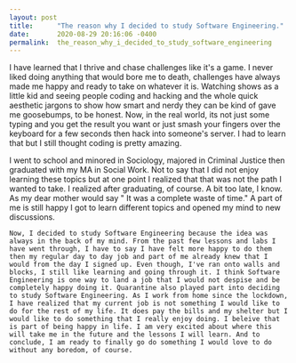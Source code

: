 ```yaml
---
layout: post
title:      "The reason why I decided to study Software Engineering."
date:       2020-08-29 20:16:06 -0400
permalink:  the_reason_why_i_decided_to_study_software_engineering
---
```





I have learned that I thrive and chase challenges like it's a game. I never liked doing anything that would bore me to death, challenges have always made me happy and ready to take on whatever it is. Watching shows as a little kid and seeing people coding and hacking and the whole quick aesthetic jargons to show how smart and nerdy they can be kind of gave me goosebumps, to be honest. Now, in the real world, its not just some typing and you get the result you want or just smash your fingers over the keyboard for a few seconds then hack into someone's server. I had to learn that but I still thought coding is pretty amazing.  

  I went to school and minored in Sociology, majored in Criminal Justice then graduated with my MA in Social Work. Not to say that I did not enjoy learning these topics but at one point I realized that that was not the path I wanted to take. I realized after graduating, of course. A bit too late, I know. As my dear mother would say " It was a complete waste of time." A part of me is still happy I got to learn different topics and opened my mind to new discussions.
	
	Now, I decided to study Software Engineering because the idea was always in the back of my mind. From the past few lessons and labs I have went through, I have to say I have felt more happy to do them then my regular day to day job and part of me already knew that I would from the day I signed up. Even though, I've ran onto walls and blocks, I still like learning and going through it. I think Software Engineering is one way to land a job that I would not despise and be completely happy doing it. Quarantine also played part into deciding to study Software Engineering. As I work from home since the lockdown, I have realized that my current job is not something I would like to do for the rest of my life. It does pay the bills and my shelter but I would like to do something that I really enjoy doing. I beleive that is part of being happy in life. I am very excited about where this will take me in the future and the lessons I will learn. And to conclude, I am ready to finally go do something I would love to do without any boredom, of course.

